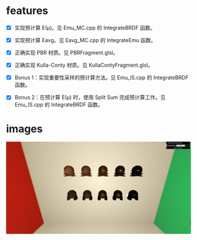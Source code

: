 # features
- [x] 实现预计算 E(µ)。见 Emu_MC.cpp 的 IntegrateBRDF 函数。

- [x] 实现预计算 Eavg。见 Eavg_MC.cpp 的 IntegrateEmu 函数。

- [x] 正确实现 PBR 材质。见 PBRFragment.glsl。

- [x] 正确实现 Kulla-Conty 材质。见 KullaContyFragment.glsl。

- [x] Bonus 1：实现重要性采样的预计算方法。见 Emu_IS.cpp 的 IntegrateBRDF 函数。

- [x] Bonus 2：在预计算 E(µ) 时，使用 Split Sum 完成预计算工作。见 Emu_IS.cpp 的 IntegrateBRDF 函数。

# images
![](images/res.PNG)
